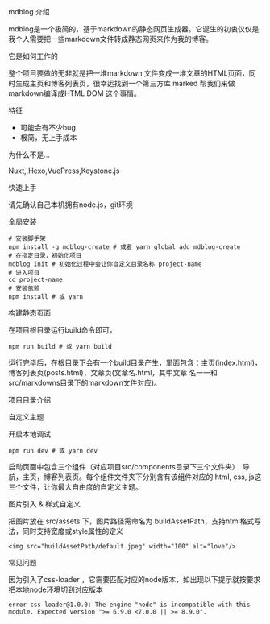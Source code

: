 <!--<img-url>buildAssetPath/default.jpeg</img-url>--> 

<!--<title> mdblog 说明文档 </title>--> 

<!--<intro>文章简介文章介文章简介简介文章简文章简介文章简介文章简介 </intro>--> 

<!--<tag>README</tag>-->

<!--<date>2018-08-20</date>-->

mdblog 介绍

mdblog是一个极简的，基于markdown的静态网页生成器。它诞生的初衷仅仅是我个人需要把一些markdown文件转成静态网页来作为我的博客。

它是如何工作的

整个项目要做的无非就是把一堆markdown 文件变成一堆文章的HTML页面，同时生成主页和博客列表页，很幸运找到一个第三方库 marked 帮我们来做markdown编译成HTML DOM 这个事情。

特征

- 可能会有不少bug
- 极简，无上手成本

为什么不是...

Nuxt,,Hexo,VuePress,Keystone.js

快速上手

请先确认自己本机拥有node.js，git环境

全局安装

    # 安装脚手架
    npm install -g mdblog-create # 或者 yarn global add mdblog-create
    # 在指定目录，初始化项目
    mdblog init # 初始化过程中会让你自定义目录名称 project-name
    # 进入项目
    cd project-name
    # 安装依赖
    npm install # 或 yarn 

构建静态页面

在项目根目录运行build命令即可，

    npm run build # 或 yarn build

运行完毕后，在根目录下会有一个build目录产生，里面包含：主页(index.html)，博客列表页(posts.html)，文章页(文章名.html，其中文章 名一一和src/markdowns目录下的markdown文件对应)。

项目目录介绍



自定义主题

开启本地调试

    npm run dev # 或 yarn dev

启动页面中包含三个组件（对应项目src/components目录下三个文件夹）：导航，主页，博客列表页。每个组件文件夹下分别含有该组件对应的 html, css, js这三个文件，让你最大自由度的自定义主题。

图片引入 & 样式自定义

把图片放在 src/assets 下，图片路径需命名为 buildAssetPath，支持html格式写法，同时支持宽度或style属性的定义

    <img src="buildAssetPath/default.jpeg" width="100" alt="love"/>



常见问题

因为引入了css-loader ，它需要匹配对应的node版本，如出现以下提示就按要求把本地node环境切到对应版本

    error css-loader@1.0.0: The engine "node" is incompatible with this module. Expected version ">= 6.9.0 <7.0.0 || >= 8.9.0".








